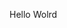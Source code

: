 Hello Wolrd





















































































































































































































































































































































































































































































































































































































































































































































































































































































































































































































































































































































































































































































































































































































































































































































































































































































































































































































































































































































































































